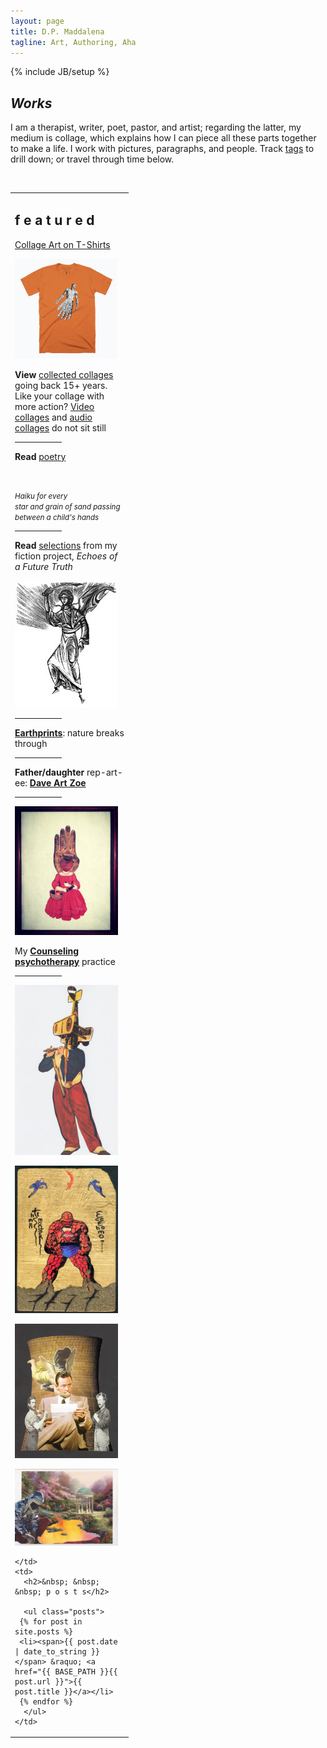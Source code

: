 ```yaml
---
layout: page
title: D.P. Maddalena
tagline: Art, Authoring, Aha
---
```

{% include JB/setup %}

## *Works*

I am a therapist, writer, poet, pastor, and artist; regarding the latter, my medium is collage, which explains how I can
piece all these parts together to make a life. I work with pictures, paragraphs, and people. Track [tags](http://www.imby.net/tags.html) to drill down; or travel through time below.

&nbsp;

<table cellpadding='5'>
  <tr>
    <td width='175' valign='top'>
      <h2>f e a t u r e d</h2>
      <p><a href='https://cottonbureau.com/people/maddalena-collage'>Collage Art on T-Shirts</a></p>
      <p><a href='https://cottonbureau.com/people/maddalena-collage'><img src='assets/cuttle-shirt.jpg'></a></p>
     <p><strong>View</strong> <a href='https://www.dpmaddalena.com/20140223/collected-collages'>collected collages</a> going back 15+ years. Like your collage with more action? <a href='audio-video.html'>Video collages</a> and <a href='audio-video.html'>audio collages</a> do not sit still</p>
        <hr style="width:75px" />
         <p><strong>Read </strong><a href='poetry.html'>poetry</a></p>
         <p>&nbsp;</p>
     <p><small><em>Haiku for every<br />
     star and grain of sand passing<br />
     between a child's hands</em></small></p>
        <hr style="width:75px" />
     <p><strong>Read</strong> <a href='20220116/Echoes-of-a-Future-Truth'>selections</a> from my fiction project, <em>Echoes of a Future Truth</em></p>
      <p><a href='20220116/Echoes-of-a-Future-Truth'><img src='assets/eft.jpg'></a></p>
      <hr style="width:75px" />
      <p><strong><a href="https://vsco.co/maddalena/gallery">Earthprints</a></strong>: nature breaks through</p>
      <hr style="width:75px" />
      <p><strong>Father/daughter</strong> rep-art-ee: <strong><a href="http://daveartzoe.wordpress.com/">Dave Art Zoe</a></strong></p>
      <hr style="width:75px" />
      <p><a href='https://maddalenamft.com'><img src='assets/15.jpg'></a></p>
      <p>My <strong><a href="http://maddalenamft.com">Counseling psychotherapy</a></strong> practice</p>
      <hr style="width:75px" />
       <p><a href='20140222/Collages-2013'><img src='assets/13.jpg'></a></p>
      <p><a href='20131212/heroes'><img src='assets/heroes.jpg'></a></p>
      <p><a href='20120606/collages-2012'><img src='assets/10-12.jpg'></a></p>
      <p><a href='20140221/collager-of-light'><img src='assets/14.jpg'></a></p>
     
    
    </td>
    <td>
      <h2>&nbsp; &nbsp; &nbsp; p o s t s</h2> 

      <ul class="posts">
     {% for post in site.posts %}
     <li><span>{{ post.date | date_to_string }}</span> &raquo; <a href="{{ BASE_PATH }}{{ post.url }}">{{ post.title }}</a></li>
     {% endfor %}
      </ul>
    </td>
  </tr>
 </table>

